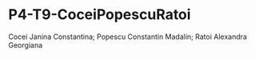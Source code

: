 # P4-T9-CoceiPopescuRatoi
Cocei Janina Constantina;
Popescu Constantin Madalin;
Ratoi Alexandra Georgiana
